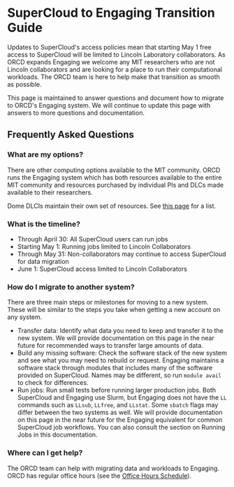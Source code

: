 # SuperCloud to Engaging Transition Guide

Updates to SuperCloud's access policies mean that starting May 1 free access to SuperCloud will be limited to Lincoln Laboratory collaborators. As ORCD expands Engaging we welcome any MIT researchers who are not Lincoln collaborators and are looking for a place to run their computational workloads. The ORCD team is here to help make that transition as smooth as possible.

This page is maintained to answer questions and document how to migrate to ORCD's Engaging system. We will continue to update this page with answers to more questions and documentation.

## Frequently Asked Questions

### What are my options?

There are other computing options available to the MIT community. ORCD runs the Engaging system which has both resources available to the entire MIT community and resources purchased by individual PIs and DLCs made available to their researchers.

Dome DLCIs maintain their own set of resources. See [this page](https://orcd.mit.edu/resources/dlci-shared-hardware) for a list.

### What is the timeline?

- Through April 30: All SuperCloud users can run jobs
- Starting May 1: Running jobs limited to Lincoln Collaborators
- Through May 31: Non-collaborators may continue to access SuperCloud for data migration
- June 1: SuperCloud access limited to Lincoln Collaborators

### How do I migrate to another system?

There are three main steps or milestones for moving to a new system. These will be similar to the steps you take when getting a new account on any system.

- Transfer data: Identify what data you need to keep and transfer it to the new system. We will provide documentation on this page in the near future for recommended ways to transfer large amounts of data.
- Build any missing software: Check the software stack of the new system and see what you may need to rebuild or request. Engaging maintains a software stack through modules that includes many of the software provided on SuperCloud. Names may be different, so run `module avail` to check for differences.
- Run jobs: Run small tests before running larger production jobs. Both SuperCloud and Engaging use Slurm, but Engaging does not have the `LL` commands such as `LLsub`, `LLfree`, and `LLstat`. Some `sbatch` flags may differ between the two systems as well. We will provide documentation on this page in the near future for the Engaging equivalent for common SuperCloud job workflows. You can also consult the section on Running Jobs in this documentation.

### Where can I get help?

The ORCD team can help with migrating data and workloads to Engaging. ORCD has regular office hours (see the [Office Hours Schedule](https://orcd.mit.edu/news-and-events/office-hours)).
